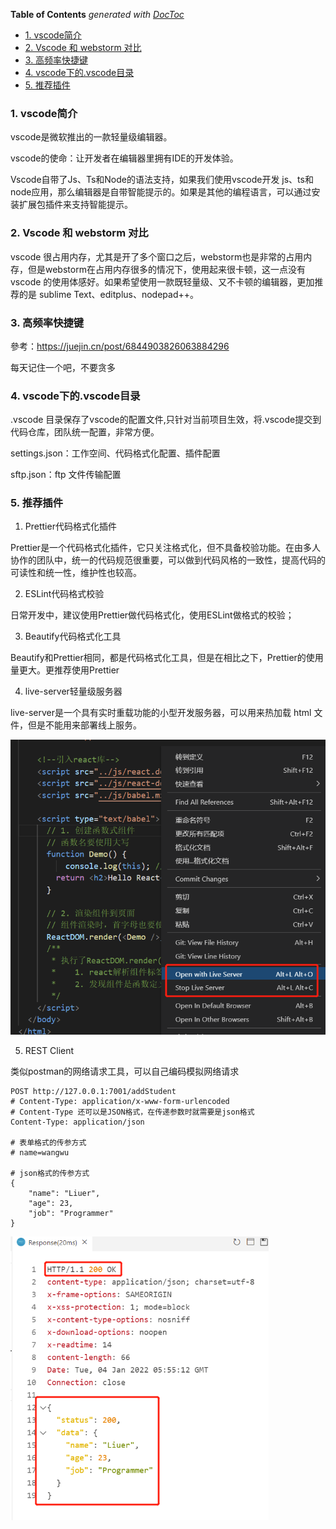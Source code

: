 <!-- START doctoc generated TOC please keep comment here to allow auto update -->
<!-- DON'T EDIT THIS SECTION, INSTEAD RE-RUN doctoc TO UPDATE -->
**Table of Contents**  *generated with [DocToc](https://github.com/thlorenz/doctoc)*

- [1. vscode简介](#1-vscode%E7%AE%80%E4%BB%8B)
- [2. Vscode 和 webstorm 对比](#2-vscode-%E5%92%8C-webstorm-%E5%AF%B9%E6%AF%94)
- [3. 高频率快捷键](#3-%E9%AB%98%E9%A2%91%E7%8E%87%E5%BF%AB%E6%8D%B7%E9%94%AE)
- [4. vscode下的.vscode目录](#4-vscode%E4%B8%8B%E7%9A%84vscode%E7%9B%AE%E5%BD%95)
- [5. 推荐插件](#5-%E6%8E%A8%E8%8D%90%E6%8F%92%E4%BB%B6)

<!-- END doctoc generated TOC please keep comment here to allow auto update -->

### 1. vscode简介

vscode是微软推出的一款轻量级编辑器。

vscode的使命：让开发者在编辑器里拥有IDE的开发体验。

Vscode自带了Js、Ts和Node的语法支持，如果我们使用vscode开发 js、ts和node应用，那么编辑器是自带智能提示的。如果是其他的编程语言，可以通过安装扩展包插件来支持智能提示。

### 2. Vscode 和 webstorm 对比

vscode 很占用内存，尤其是开了多个窗口之后，webstorm也是非常的占用内存，但是webstorm在占用内存很多的情况下，使用起来很卡顿，这一点没有 vscode 的使用体感好。如果希望使用一款既轻量级、又不卡顿的编辑器，更加推荐的是 sublime Text、editplus、nodepad++。

### 3. 高频率快捷键

參考：https://juejin.cn/post/6844903826063884296

每天记住一个吧，不要贪多

### 4. vscode下的.vscode目录

.vscode 目录保存了vscode的配置文件,只针对当前项目生效，将.vscode提交到代码仓库，团队统一配置，非常方便。

settings.json：工作空间、代码格式化配置、插件配置

sftp.json：ftp 文件传输配置

### 5. 推荐插件

1. Prettier代码格式化插件

Prettier是一个代码格式化插件，它只关注格式化，但不具备校验功能。在由多人协作的团队中，统一的代码规范很重要，可以做到代码风格的一致性，提高代码的可读性和统一性，维护性也较高。

2. ESLint代码格式校验

日常开发中，建议使用Prettier做代码格式化，使用ESLint做格式的校验；

3. Beautify代码格式化工具

Beautify和Prettier相同，都是代码格式化工具，但是在相比之下，Prettier的使用量更大。更推荐使用Prettier

4. live-server轻量级服务器

live-server是一个具有实时重载功能的小型开发服务器，可以用来热加载 html 文件，但是不能用来部署线上服务。

![live-server,vscode中轻量级web服务器](./images/i3.png)

5. REST Client

类似postman的网络请求工具，可以自己编码模拟网络请求

```http
POST http://127.0.0.1:7001/addStudent
# Content-Type: application/x-www-form-urlencoded
# Content-Type 还可以是JSON格式，在传递参数时就需要是json格式
Content-Type: application/json

# 表单格式的传参方式
# name=wangwu

# json格式的传参方式
{
    "name": "Liuer",
    "age": 23,
    "job": "Programmer"
}
```

<img src="../frontend/eggjs/images/i3.png" alt="post请求模拟" style="zoom:67%;" />
